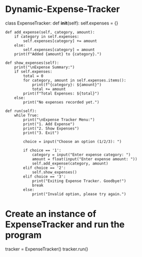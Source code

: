 # Dynamic-Expense-Tracker
class ExpenseTracker:
    def __init__(self):
        self.expenses = {}

    def add_expense(self, category, amount):
        if category in self.expenses:
            self.expenses[category] += amount
        else:
            self.expenses[category] = amount
        print(f"Added {amount} to {category}.")

    def show_expenses(self):
        print("\nExpense Summary:")
        if self.expenses:
            total = 0
            for category, amount in self.expenses.items():
                print(f"{category}: ${amount}")
                total += amount
            print(f"Total Expenses: ${total}")
        else:
            print("No expenses recorded yet.")

    def run(self):
        while True:
            print("\nExpense Tracker Menu:")
            print("1. Add Expense")
            print("2. Show Expenses")
            print("3. Exit")
            
            choice = input("Choose an option (1/2/3): ")
            
            if choice == '1':
                category = input("Enter expense category: ")
                amount = float(input("Enter expense amount: "))
                self.add_expense(category, amount)
            elif choice == '2':
                self.show_expenses()
            elif choice == '3':
                print("Exiting Expense Tracker. Goodbye!")
                break
            else:
                print("Invalid option, please try again.")

# Create an instance of ExpenseTracker and run the program
tracker = ExpenseTracker()
tracker.run()
